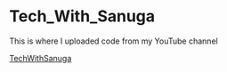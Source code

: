 # Tech_With_Sanuga
 This is where I uploaded code from my YouTube channel

[TechWithSanuga](https://www.youtube.com/channel/UCD8gdb5nKv1FImDn9h701vg "Tech with Sanuga channel")
